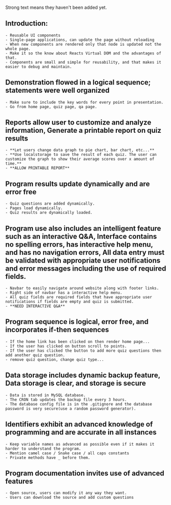 Strong text means they haven't been added yet.

## Introduction:
    - Reusable UI components
    - Single-page applications, can update the page without reloading
    - When new components are rendered only that node is updated not the whole page.
    - Make it so the know about Reacts Virtual DOM and the advantages of that. 
    - Components are small and simple for reusability, and that makes it easier to debug and maintain.

## Demonstration flowed in a logical sequence; statements were well organized
    - Make sure to include the key words for every point in presentation.
    - Go from home page, quiz page, qa page.
    
## Reports allow user to customize and analyze information, Generate a printable report on quiz results
    - **Let users change data graph to pie chart, bar chart, etc...**
    - **Use localstorage to save the result of each quiz. The user can customize the graph to show their average scores over x amount of time.**
    - **ALLOW PRINTABLE REPORT**

## Program results update dynamically and are error free
    - Quiz questions are added dynamically.
    - Pages load dynamically.
    - Quiz results are dynamically loaded.

## Program use also includes an intelligent feature such as an interactive Q&A, Interface contains no spelling errors, has interactive help menu, and has no navigation errors, All data entry must be validated with appropriate user notifications and error messages including the use of required fields.
    - Navbar to easily navigate around website along with footer links.
    - Right side of navbar has a interactive help menu.
    - All quiz fields are required fields that have appropriate user notifications if fields are empty and quiz is submitted.
    - **NEED INTERACTIVE Q&A**

## Program sequence is logical, error free, and incorporates if-then sequences
    - If the home link has been clicked on then render home page...
    - If the user has clicked on button scroll to points.
    - If the user has clicked the button to add more quiz questions then add another quiz question.
    - remove quiz question, change quiz type...
    
## Data storage includes dynamic backup feature, Data storage is clear, and storage is secure 
    - Data is stored in MySQL database.
    - The CRON tab updates the backup file every 3 hours.
    - The database config file is in the .gitignore and the database password is very secure(use a random password generator).

## Identifiers exhibit an advanced knowledge of programming and are accurate in all instances
    - Keep variable names as advanced as possible even if it makes it harder to understand the program.
    - Mention camel case / Snake case / all caps constants
    - Private methods have _ before them.

## Program documentation invites use of advanced features
    - Open source, users can modify it any way they want.
    - Users can download the source and add custom questions
